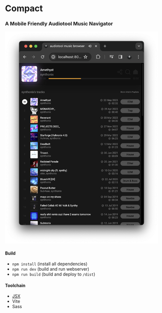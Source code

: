 # Compact

### A Mobile Friendly Audiotool Music Navigator

![screenshot.png](screenshot.png)

#### Build

* `npm install` (install all dependencies)
* `npm run dev` (build and run webserver)
* `npm run build` (build and deploy to `/dist`)

#### Toolchain

* [JSX](https://github.com/andremichelle/jsx/)
* Vite
* Sass